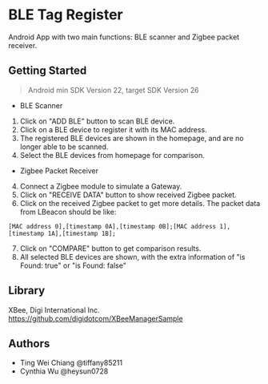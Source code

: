 # BLE Tag Register
Android App with two main functions: BLE scanner and Zigbee packet receiver.

## Getting Started
> Android min SDK Version 22, target SDK Version 26

- BLE Scanner
1. Click on "ADD BLE" button to scan BLE device.
2. Click on a BLE device to register it with its MAC address.
3. The registered BLE devices are shown in the homepage, and are no longer able to be scanned.
3. Select the BLE devices from homepage for comparison.

- Zigbee Packet Receiver
4. Connect a Zigbee module to simulate a Gateway. 
5. Click on "RECEIVE DATA" button to show received Zigbee packet.
6. Click on the received Zigbee packet to get more details. The packet data from LBeacon should be like:
```
[MAC address 0],[timestamp 0A],[timestamp 0B];[MAC address 1],[timestamp 1A],[timestamp 1B];
```
7. Click on "COMPARE" button to get comparison results.  
8. All selected BLE devices are shown, with the extra information of "is Found: true" or "is Found: false"

## Library
XBee, Digi International Inc.
https://github.com/digidotcom/XBeeManagerSample

## Authors
- Ting Wei Chiang @tiffany85211
- Cynthia Wu @heysun0728

